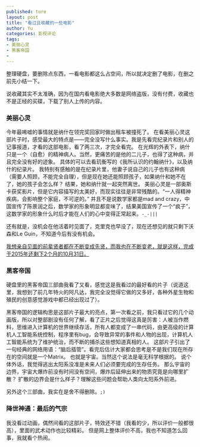 ```yaml
---
published: ture
layout: post
title: "看过且收藏的一些电影"
author: Yu
categories: 影视评论
tags:
- 美丽心灵
- 黑客帝国
- 
---
```


整理硬盘，要删除点东西，一看电影都这么占空间，所以就决定删了电影，在删之前先小结一下。

说收藏其实不太准确，因为在国内看电影绝大多数是网络盗版，没有付费，收藏也不是正经的买碟，下载了别人上传的内容。

### 美丽心灵

今年最唏嘘的事情就是纳什在领完奖回家时做出租车被撞死了。
在看美丽心灵这部片子时，感受最大的特点是——完全没写什么事实。我是先看完纪录片和别人的记事报道，才看的这部电影，看了两三次，才完全看完。
在光辉的外表下，纳什只是一个（自愈）的精神病人。当然，更痛苦的是他的二儿子，也得了这种病，并且完全没有好的迹象。
具体的可以去看玑衡写的《我所认识的约翰纳什》，以及纳什的纪录片。
我特别有感触的是在纪录片里，他妻子说自己的儿子也有这种病（需要人照顾，不能完全自理），但是现在她还能照顾孩子，如果纳什和她不在了，她的孩子会怎么样？
结果，她和纳什就一起突然离世。
美丽心灵是一部奥斯卡获奖影片，但是它内容描写的太美好，而现实往往是非常残酷的。<q>一人得精神疾病，会影响整个家庭，不可逆的。</q>
并且不是说数学家都是mad and crazy，中国宣传了陈景润之后，数学家的形象明显都变味了，结果美国宣传了一个“疯子”，这数学家的形象什么时后才能在人们的心中变得正常起来。<code>-_-|||</code>

还有就是，没机会在他活着时见面了，克里克也早没了，现在还想见的就只剩下沃森和Le Guin，不知道今后有没有机会。

<u>我想亲自见面的前辈贤者都在不断变成先贤，而我也在不断变老，就是这样，完成于2015年还剩下2个月的10月31日。</u>

### 黑客帝国

硬盘里的黑客帝国三部曲我看了又看，感觉这是我看过的最好看的片子（说道这里，我想到了前几年特火的阿凡达，我完全没觉得它做的又多好，各种外星生物和殖民的创意感觉游戏中都已经出现过了）。

黑客帝国的逻辑构思是这部片子最大的亮点，第一次看之前，我只看过它的几个动画版，所以对整部剧没有任何了解，看了正片之后觉得这真是厉害：人被当作燃料，思维进入计算机的世界继续存活，所有人都变成了一串代码，由更高级的计算机人工智能系统控制，程序里有bug，会导致异常的事件和人物的出现，计算机人工智能系统为了维护统治，而不断的捕杀这些想知道真相的人。
这部片子引出了一句经典的网络用语：<q>脑后插管</q>。看完后估计大家都会思考是不是我们现在所存在的空间就是一个Matrix。
也就是宇宙。当然这个说法是毫无科学根据的。
说个体外话，我觉得逃出太阳系没准是未来人们必须要完成的生存任务。
那么宇宙的边界，宇宙大爆炸前没有时间没有空间，爆炸后延伸出来的物质究竟是向哪里扩散？
扩散的边界会是什么样子？理解这些问题会帮助人类向太阳系外前进。

另外这个三部曲，我实在是舍不得删除。<code>;)</code>

### 降世神通：最后的气宗

我没看过动画，偶然间看的这部片子，特效还不错（我看的少，所以评价一般都很高），里面的武术动作也比较精彩。
但是网上整体评价不高，我也不知道怎么回事，我就看个热闹。


